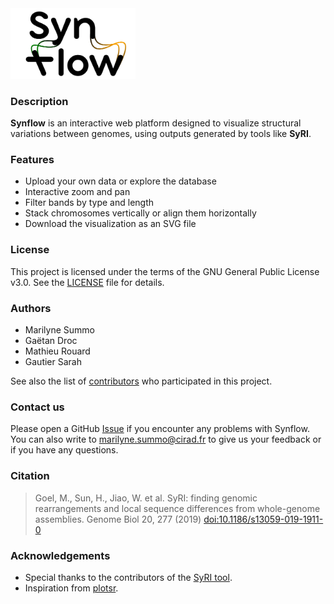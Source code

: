 
<img src="assets/SynFlow_logo.png" alt="SynFlow Logo" width="200"/>

### Description

**Synflow** is an interactive web platform designed to visualize structural variations between genomes, using outputs generated by tools like **SyRI**. 

### Features

- Upload your own data or explore the database
- Interactive zoom and pan
- Filter bands by type and length
- Stack chromosomes vertically or align them horizontally
- Download the visualization as an SVG file

### License

This project is licensed under the terms of the GNU General Public License v3.0. See the [LICENSE](./LICENSE) file for details.

### Authors

- Marilyne Summo
- Gaëtan Droc
- Mathieu Rouard
- Gautier Sarah

See also the list of [contributors](https://github.com/SouthGreenPlatform/SynFlow/contributors) who participated in this project.

### Contact us

Please open a GitHub [Issue](https://github.com/SouthGreenPlatform/SynFlow/issues) if you encounter any problems with Synflow. You can also write to marilyne.summo@cirad.fr to give us your feedback or if you have any questions. 

### Citation

>Goel, M., Sun, H., Jiao, W. et al. SyRI: finding genomic rearrangements and local sequence differences from whole-genome assemblies. Genome Biol 20, 277 (2019) [doi:10.1186/s13059-019-1911-0](https://genomebiology.biomedcentral.com/articles/10.1186/s13059-019-1911-0)

### Acknowledgements

- Special thanks to the contributors of the [SyRI tool](https://github.com/schneebergerlab/syri).
- Inspiration from [plotsr](https://github.com/schneebergerlab/plotsr).
